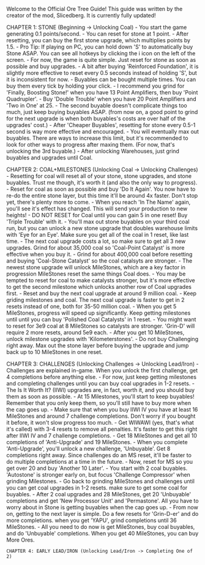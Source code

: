 Welcome to the Official Ore Tree Guide!
This guide was written by the creator of the mod, Slicedberg. It is currently fully updated!

CHAPTER 1: STONE (Beginning -> Unlocking Coal)
    - You start the game generating 0.1 points/second.
    - You can reset for stone at 1 point.
    - After resetting, you can buy the first stone upgrade, which multiplies points by 1.5.
    - Pro Tip: If playing on PC, you can hold down 'S' to automatically buy Stone ASAP. You can see all hotkeys by clicking the i icon on the left of the screen.
    - For now, the game is quite simple. Just reset for stone as soon as possible and buy upgrades.
    - A bit after buying 'Reinforced Foundation', it is slightly more effective to reset every 0.5 seconds instead of holding 'S', but it is inconsistent for now.
    - Buyables can be bought multiple times. You can buy them every tick by holding your click.
    - I recommend you grind for 'Finally, Boosting Stone!' when you have 13 Point Amplifiers, then buy 'Point Quadrupler'.
    - Buy 'Double Trouble' when you have 20 Point Amplifiers and 'Two in One' at 25.
    - The second buyable doesn't complicate things too much, just keep buying buyables ASAP. (from now on, a good point to grind for the next upgrade is when both buyables's costs are over half of the upgrades' cost.)
    - After 'Cheaper Buyables', resetting for stone every 0.5-1 second is way more effective and encouraged.
    - You will eventually max out buyables. There are ways to increase this limit, but it's recommended to look for other ways to progress after maxing them. (For now, that's unlocking the 3rd buyable.)
    - After unlocking Warehouses, just grind buyables and upgrades until Coal.

CHAPTER 2: COAL+MILESTONES (Unlocking Coal -> Unlocking Challenges)
    - Resetting for coal will reset all of your stone, stone upgrades, and stone buyables. Trust me though, it's worth it (and also the only way to progress).
    - Reset for coal as soon as possible and buy 'Do It Again'. You now have to re-do the entire stone layer, but this time it'll be around 4x faster. Don't stop yet, there's plenty more to come.
    - When you reach 'In The Name' again, you'll see it's effect has changed. This will send your production to new heights!
    - DO NOT RESET for Coal until you can gain 5 in one reset! Buy 'Triple Trouble' with it.
    - You'll max out stone buyables on your third coal run, but you can unlock a new stone upgrade that doubles warehouse limits with 'Eye for an Eye'. Make sure you get all of the coal in 1 reset, like last time.
    - The next coal upgrade costs a lot, so make sure to get all 3 new upgrades. Grind for about 35,000 coal so 'Coal-Point Catalyst' is more effective when you buy it.
    - Grind for about 400,000 coal before resetting and buying 'Coal-Stone Catalyst' so the coal catalsyts are stronger.
    - The newest stone upgrade will unlock MileStones, which are a key factor in progression MileStones reset the same things Coal does.
    - You may be tempted to reset for coal to make catalysts stronger, but it's more effective to get the second milestone which unlocks another row of Coal upgrades first.
    - Reset and buy the next coal upgrade at around 9 million coal.
    - Keep griding milestones and coal. The next coal upgrade is faster to get in 2 resets instead of one, both for 35-50 million coal. 
    - When you get 5 MileStones, progress will speed up significantly. Keep getting milestones until until you can buy 'Polished Coal Catalysts' in 1 reset.
    - You might want to reset for 3e9 coal at 8 MileStones so catalysts are stronger. 'Grin-D' will require 2 more resets, around 5e9 each.
    - After you get 10 MileStones, unlock milestone upgrades with 'Kilometerstones'.
    - Do not buy Challenging right away. Max out the stone layer before buying the upgrade and jump back up to 10 MileStones in one reset.

CHAPTER 3: CHALLENGES (Unlocking Challenges -> Unlocking Lead/Iron)
    - Challenges are explained in-game. When you unlock the first challenge, get 4 completions before anything else.
    - For now, just keep getting milestones and completing challenges until you can buy coal upgrades in 1-2 resets.
    - The Is It Worth It? (IIWI) upgrades are, in fact, worth it, and you should buy them as soon as possible.
    - At 15 Milestones, you'll start to keep buyables! Remember that you only keep them, so you'll still have to buy more when the cap goes up.
    - Make sure that when you buy IIWI IV you have at least 16 MileStones and around 7 challenge completions. Don't worry if you bought it before, it won't slow progress too much.
    - Get WIWAWI (yes, that's what it's called) with 3-4 resets to remove all penalties. It's faster to get this right after IIWI IV and 7 challenge completions.
    - Get  18 MileStones and get all 10 completions of 'Anti-Upgrade' and 19 MileStones.
    - When you complete 'Anti-Upgrade', you'll unlock a new challenge, 'Unbuyable'. Get 8 completions right away. Since challenges do an MS reset, it'll be faster to do multiple completions at a time in the future.
    - Now, reset for MS so you get over 20 and buy 'Another 10 Later'.
    - You start with 2 coal buyables. 'Autostone' is stronger early on, but focus 'Challenge Compressor' when grinding Milestones.
    - Go back to grinding MileStones and challenges until you can get coal upgrades in 1-2 resets. make sure to get some coal for buyables.
    - After 2 coal upgrades and 28 MileStones, get 20 'Unbuyable' completions and get 'New Processor Unit' and 'Permastone'. All you have to worry about in Stone is getting buyables when the cap goes up.
    - From now on, getting to the next layer is simple. Do a few resets for 'Grin-D-er' and do more completions. when you get 'YAPU', grind completions until 36 MileStones.
    - All you need to do now is get MileStones, buy coal buyables, and do 'Unbuyable' completions. When you get 40 MileStones, you can buy More Ores.

    CHAPTER 4: EARLY LEAD/IRON (Unlocking Lead/Iron -> Completing One of 2)